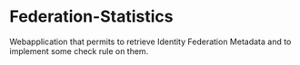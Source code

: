 Federation-Statistics
=====================

Webapplication that permits to retrieve Identity Federation
Metadata and to implement some check rule on them.
